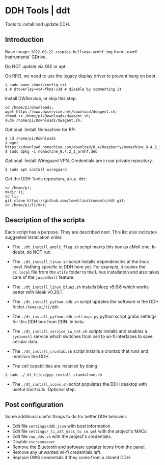# DDH Tools | ddt

Tools to install and update DDH.



## Introduction

Base image: ```2022-09-22-raspios-bullseye-armhf.img``` from Lowell Instruments' GDrive.

Do NOT update via GUI or apt.

On RPi3, we need to use the legacy display driver to prevent hang on boot.

```console
$ sudo nano /boot/config.txt
$ # dtoverlay=vc4-fkms-v3d # disable by commenting it
```

Install DWService, or skip this step.

```console
cd /home/pi/Downloads;
wget https://www.dwservice.net/download/dwagent.sh;
chmod +x /home/pi/Downloads/dwagent.sh;
sudo /home/pi/Downloads/dwagent.sh;
```

Optional. Install Nomachine for RPi.

```console
$ cd /home/pi/Downloads
$ wget https://download.nomachine.com/download/8.4/Raspberry/nomachine_8.4.2_1_armhf.deb
$ sudo dpkg -i nomachine_8.4.2_1_armhf.deb
```


Optional. Install Wireguard VPN. Credentials are in our private repository.

```console
$ sudo apt install wireguard
```

Get the DDH Tools repository, a.k.a. ``ddt``:

```console
cd /home/pi;
mkdir li;
cd li;
git clone https://github.com/lowellinstruments/ddt.git;
cd /home/pi/li/ddt;
```

## Description of the scripts

Each script has a purpose. They are described next. This list also indicates suggested installation order.

- The ``./dt_install_emolt_flag.sh`` script marks this box as eMolt one. In doubt, do NOT run.

- The ``./dt_install_linux.sh`` script installs dependencies at the linux level. 
Nothing specific to DDH here yet. 
For example, it copies the ``rc.local`` file from the ``utils`` folder to the
Linux installation and also takes care of the ``juice4halt`` feature.

- The ``./dt_install_linux_bluez.sh`` installs bluez v5.6.6 which works better with bleak v0.20.1.

- The ``./dt_install_python_ddh.sh`` script updates the software in the DDH folder ``/home/pi/li/ddh``.

- The ``./dt_install_python_ddh_settings.py`` python script grabs settings for this DDH box from DDN. In beta.

- The ``./dt_install_service_sw_net.sh`` scripts installs and enables a ``systemctl`` service which switches
from cell to wi-fi interfaces to save cellular data.

- The ``./dt_install_crontab.sh`` script installs a crontab that runs and monitors the DDH.

- The cell capabilities are installed by doing:

```console
$ sudo ./_dt_files/ppp_install_standalone.sh
```

- The ``./dt_install_icons.sh`` script populates the DDH desktop with useful shortcuts. Optional step.



## Post configuration

Some additional useful things to do for better DDH behavior:

- Edit file ```settings/ddh.json``` with boat information.
- Edit file ```settings/_li_all_macs_to_sn.yml``` with the project's MACs.
- Edit file ```run_dds.sh``` with the project's credentials.
- Disable ``xscreensaver``.
- Remove the Bluetooth and software updater icons from the panel.
- Remove any unwanted wi-fi credentials left.
- Replace DWS credentials if they come from a cloned DDH.
